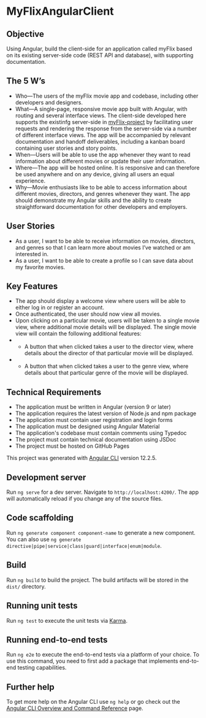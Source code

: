 # MyFlixAngularClient

## Objective

Using Angular, build the client-side for an application called myFlix based on its existing server-side code (REST API and database), with supporting documentation.

## The 5 W’s

- Who—The users of the myFlix movie app and codebase, including other developers and designers.
- What—A single-page, responsive movie app built with Angular, with routing and several interface views. The client-side developed here supports the existinfg server-side in [myFlix-project](https://github.com/Veronika-Ro/myFlix-project) by facilitating user requests and rendering the response from the server-side via a number of different interface views. The app will be accompanied by relevant documentation and handoff deliverables, including a kanban board containing user stories and story points.
- When—Users will be able to use the app whenever they want to read information about different movies or update their user information.
- Where—The app will be hosted online. It is responsive and can therefore be used anywhere and on any device, giving all users an equal experience.
- Why—Movie enthusiasts like to be able to access information about different movies, directors, and genres whenever they want. The app should demonstrate my Angular skills and the ability to create straightforward documentation for other developers and employers.

## User Stories

- As a user, I want to be able to receive information on movies, directors, and genres so that I can learn more about movies I’ve watched or am interested in.
- As a user, I want to be able to create a profile so I can save data about my favorite movies.

## Key Features

- The app should display a welcome view where users will be able to either log in or register an account.
- Once authenticated, the user should now view all movies.
- Upon clicking on a particular movie, users will be taken to a single movie view, where additional movie details will be displayed. The single movie view will contain the following additional features:
- - A button that when clicked takes a user to the director view, where details about the director of that particular movie will be displayed.
- - A button that when clicked takes a user to the genre view, where details about that particular genre of the movie will be displayed. 

## Technical Requirements

- The application must be written in Angular (version 9 or later)
- The application requires the latest version of Node.js and npm package
- The application must contain user registration and login forms
- The application must be designed using Angular Material
- The application's codebase must contain comments using Typedoc
- The project must contain technical documentation using JSDoc
- The project must be hosted on GitHub Pages


This project was generated with [Angular CLI](https://github.com/angular/angular-cli) version 12.2.5.

## Development server

Run `ng serve` for a dev server. Navigate to `http://localhost:4200/`. The app will automatically reload if you change any of the source files.

## Code scaffolding

Run `ng generate component component-name` to generate a new component. You can also use `ng generate directive|pipe|service|class|guard|interface|enum|module`.

## Build

Run `ng build` to build the project. The build artifacts will be stored in the `dist/` directory.

## Running unit tests

Run `ng test` to execute the unit tests via [Karma](https://karma-runner.github.io).

## Running end-to-end tests

Run `ng e2e` to execute the end-to-end tests via a platform of your choice. To use this command, you need to first add a package that implements end-to-end testing capabilities.

## Further help

To get more help on the Angular CLI use `ng help` or go check out the [Angular CLI Overview and Command Reference](https://angular.io/cli) page.
